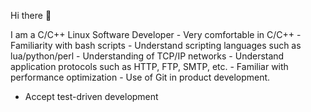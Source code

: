Hi there 👋

I am a C/C++ Linux Software Developer
	- Very comfortable in C/C++
	- Familiarity with bash scripts
	- Understand scripting languages ​​such as lua/python/perl
	- Understanding of TCP/IP networks
	- Understand application protocols such as HTTP, FTP, SMTP, etc.
	- Familiar with performance optimization
	- Use of Git in product development.
  - Accept test-driven development

